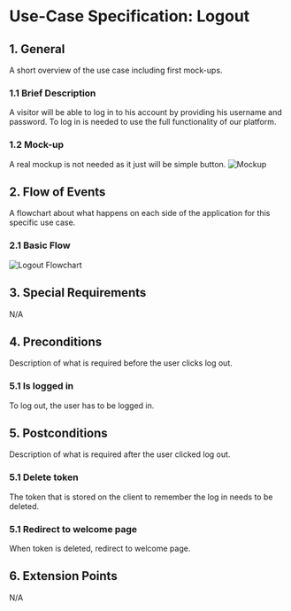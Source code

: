 # Use-Case Specification: Logout

## 1. General

A short overview of the use case including first mock-ups.

### 1.1 Brief Description

A visitor will be able to log in to his account by providing his username and password.
To log in is needed to use the full functionality of our platform.

### 1.2 Mock-up

A real mockup is not needed as it just will be simple button.
![Mockup](https://github.com/phoenixfeder/fc-com/raw/master/UseCases/Logout/LogoutMockupLarge.JPG)

## 2. Flow of Events

A flowchart about what happens on each side of the application for this specific use case.

### 2.1 Basic Flow

![Logout Flowchart](https://github.com/phoenixfeder/fc-com/raw/master/UseCases/Logout/LogoutFlowchart.png)

## 3. Special Requirements

N/A

## 4. Preconditions

Description of what is required before the user clicks log out.

### 5.1 Is logged in

To log out, the user has to be logged in.

## 5. Postconditions

Description of what is required after the user clicked log out.

### 5.1 Delete token

The token that is stored on the client to remember the log in needs to be deleted.

### 5.1 Redirect to welcome page

When token is deleted, redirect to welcome page.

## 6. Extension Points

N/A